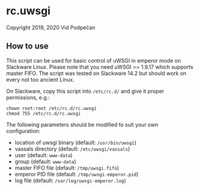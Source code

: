 # rc.uwsgi

Copyright 2019, 2020 Vid Podpečan



## How to use

This script can be used for basic control of uWSGI in emperor mode on Slackware Linux. Please note that you need uWSGI >= 1.9.17 which supports master FIFO. The script was tested on Slackware 14.2 but should work on every not too ancient Linux.

On Slackware, copy this script into `/etc/rc.d/` and give it proper permissions, e.g.:

```
chown root:root /etc/rc.d/rc.uwsgi
chmod 755 /etc/rc.d/rc.uwsgi
```



The following parameters should be modified to suit your own configuration:

-   location of uwsgi binary (default: `/usr/bin/uwsgi`)
-   vassals directory (default: `/etc/uwsgi/vassals`)
-   user (default: `www-data`)
-   group (default: `www-data`)
-   master FIFO file (default: `/tmp/uwsgi.fifo`)
-   emperor PID file (default: `/tmp/uwsgi-emperor.pid`)
-   log file (default: `/var/log/uwsgi-emperor.log`)
